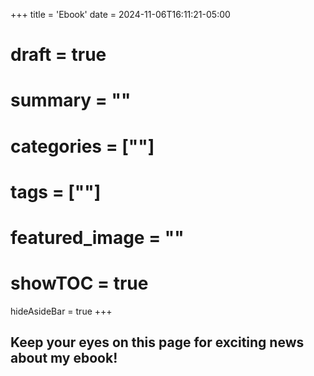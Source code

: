+++
title = 'Ebook'
date = 2024-11-06T16:11:21-05:00
# draft = true
# summary = ""
# categories = [""]
# tags = [""]
# featured_image = ""
# showTOC = true
hideAsideBar = true
+++
## Keep your eyes on this page for exciting news about my ebook!